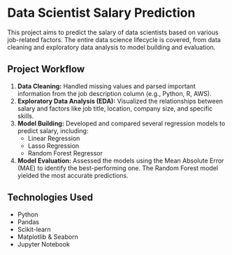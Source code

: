 # Data Scientist Salary Prediction

This project aims to predict the salary of data scientists based on various job-related factors. The entire data science lifecycle is covered, from data cleaning and exploratory data analysis to model building and evaluation.

## Project Workflow
1.  **Data Cleaning:** Handled missing values and parsed important information from the job description column (e.g., Python, R, AWS).
2.  **Exploratory Data Analysis (EDA):** Visualized the relationships between salary and factors like job title, location, company size, and specific skills.
3.  **Model Building:** Developed and compared several regression models to predict salary, including:
    - Linear Regression
    - Lasso Regression
    - Random Forest Regressor
4.  **Model Evaluation:** Assessed the models using the Mean Absolute Error (MAE) to identify the best-performing one. The Random Forest model yielded the most accurate predictions.

## Technologies Used
- Python
- Pandas
- Scikit-learn
- Matplotlib & Seaborn
- Jupyter Notebook
